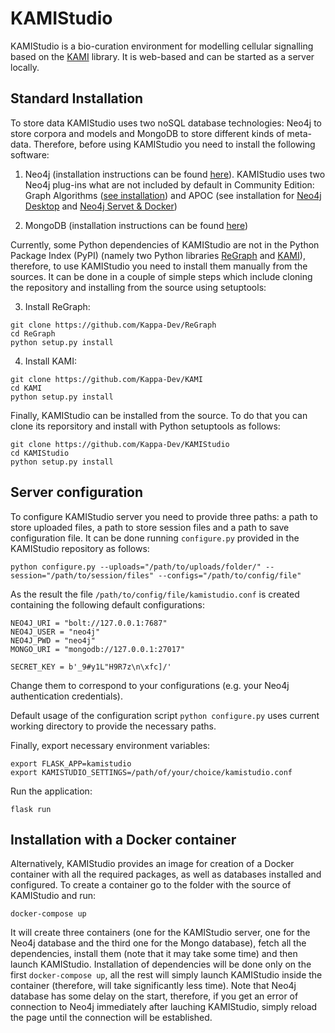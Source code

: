 # KAMIStudio

KAMIStudio is a bio-curation environment for modelling cellular signalling based on the [KAMI](https://github.com/Kappa-Dev/KAMI) library. It is web-based and can be started as a server locally.


## Standard Installation

To store data KAMIStudio uses two noSQL database technologies: Neo4j to store corpora and models and MongoDB to store different kinds of meta-data. Therefore, before using KAMIStudio you need to install the following software:

1. Neo4j (installation instructions can be found [here](https://neo4j.com/docs/operations-manual/current/installation/)). KAMIStudio uses two Neo4j plug-ins what are not included by default in Community Edition: Graph Algorithms ([see installation](https://neo4j.com/docs/graph-algorithms/current/introduction/#_installation)) and APOC (see installation for [Neo4j Desktop](https://neo4j-contrib.github.io/neo4j-apoc-procedures/#_installation_with_neo4j_desktop) and [Neo4j Servet & Docker](https://neo4j-contrib.github.io/neo4j-apoc-procedures/#installation))

2. MongoDB (installation instructions can be found [here](https://docs.mongodb.com/v3.2/installation/))

Currently, some Python dependencies of KAMIStudio are not in the Python Package Index (PyPI) (namely two Python libraries [ReGraph](https://github.com/Kappa-Dev/ReGraph) and [KAMI](https://github.com/Kappa-Dev/KAMI)), therefore, to use KAMIStudio you need to install them manually from the sources. It can be done in a couple of simple steps which include cloning the repository and installing from the source using setuptools:

3. Install ReGraph:

```
git clone https://github.com/Kappa-Dev/ReGraph
cd ReGraph
python setup.py install
```

4. Install KAMI:

```
git clone https://github.com/Kappa-Dev/KAMI
cd KAMI
python setup.py install
```

Finally, KAMIStudio can be installed from the source. To do that you can clone its reporsitory and install with Python setuptools as follows:

```
git clone https://github.com/Kappa-Dev/KAMIStudio
cd KAMIStudio
python setup.py install

```

## Server configuration

To configure KAMIStudio server you need to provide three paths: a path to store uploaded files, a path to store session files and a path to save configuration file. It can be done running `configure.py` provided in the KAMIStudio repository as follows:

```
python configure.py --uploads="/path/to/uploads/folder/" --session="/path/to/session/files" --configs="/path/to/config/file"
```

As the result the file `/path/to/config/file/kamistudio.conf` is created containing the following default configurations:

```
NEO4J_URI = "bolt://127.0.0.1:7687"
NEO4J_USER = "neo4j"
NEO4J_PWD = "neo4j"
MONGO_URI = "mongodb://127.0.0.1:27017"

SECRET_KEY = b'_9#y1L"H9R7z\n\xfc]/'
```

Change them to correspond to your configurations (e.g. your Neo4j authentication credentials).

Default usage of the configuration script `python configure.py` uses current working directory to provide the necessary paths.

Finally, export necessary environment variables:

```
export FLASK_APP=kamistudio
export KAMISTUDIO_SETTINGS=/path/of/your/choice/kamistudio.conf
```


Run the application:

```
flask run
```

## Installation with a Docker container

Alternatively, KAMIStudio provides an image for creation of a Docker container with all the required packages, as well as databases installed and configured. To create a container go to the folder with the source of KAMIStudio and run:

```
docker-compose up
```

It will create three containers (one for the KAMIStudio server, one for the Neo4j database and the third one for the Mongo database), fetch all the dependencies, install them (note that it may take some time) and then launch KAMIStudio. Installation of dependencies will be done only on the first `docker-compose up`, all the rest will simply launch KAMIStudio inside the container (therefore, will take significantly less time). Note that Neo4j database has some delay on the start, therefore, if you get an error of connection to Neo4j immediately after lauching KAMIStudio, simply reload the page until the connection will be established.
